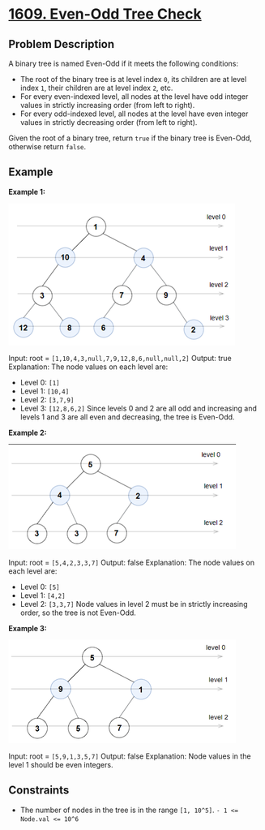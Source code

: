 # [1609. Even-Odd Tree Check](https://leetcode.com/problems/even-odd-tree/description/?envType=daily-question&envId=2024-02-29)

## Problem Description

A binary tree is named Even-Odd if it meets the following conditions:

- The root of the binary tree is at level index `0`, its children are at level index `1`, their children are at level index `2`, etc.
- For every even-indexed level, all nodes at the level have odd integer values in strictly increasing order (from left to right).
- For every odd-indexed level, all nodes at the level have even integer values in strictly decreasing order (from left to right).

Given the root of a binary tree, return `true` if the binary tree is Even-Odd, otherwise return `false`.

## Example

**Example 1:**

![1709228036597](image/README/1709228036597.png)

Input: root = `[1,10,4,3,null,7,9,12,8,6,null,null,2]`
Output: true
Explanation: The node values on each level are:
- Level 0: `[1]`
- Level 1: `[10,4]`
- Level 2: `[3,7,9]`
- Level 3: `[12,8,6,2]`
Since levels 0 and 2 are all odd and increasing and levels 1 and 3 are all even and decreasing, the tree is Even-Odd.

**Example 2:**

![1709228052713](image/README/1709228052713.png)

Input: root = `[5,4,2,3,3,7]`
Output: false
Explanation: The node values on each level are:
- Level 0: `[5]`
- Level 1: `[4,2]`
- Level 2: `[3,3,7]`
Node values in level 2 must be in strictly increasing order, so the tree is not Even-Odd.

**Example 3:**

![1709228067709](image/README/1709228067709.png)

Input: root = `[5,9,1,3,5,7]`
Output: false
Explanation: Node values in the level 1 should be even integers.

## Constraints

- The number of nodes in the tree is in the range `[1, 10^5]`.
`- 1 <= Node.val <= 10^6`

